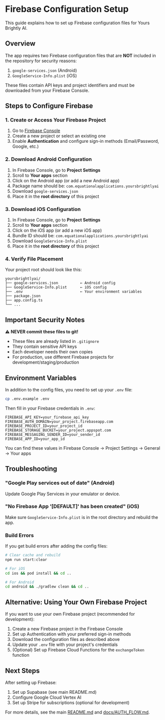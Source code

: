 # Firebase Configuration Setup

This guide explains how to set up Firebase configuration files for Yours Brightly AI.

## Overview

The app requires two Firebase configuration files that are **NOT** included in the repository for security reasons:

1. `google-services.json` (Android)
2. `GoogleService-Info.plist` (iOS)

These files contain API keys and project identifiers and must be downloaded from your Firebase Console.

## Steps to Configure Firebase

### 1. Create or Access Your Firebase Project

1. Go to [Firebase Console](https://console.firebase.google.com/)
2. Create a new project or select an existing one
3. Enable **Authentication** and configure sign-in methods (Email/Password, Google, etc.)

### 2. Download Android Configuration

1. In Firebase Console, go to **Project Settings**
2. Scroll to **Your apps** section
3. Click on the Android app (or add a new Android app)
4. Package name should be: `com.equationalapplications.yoursbrightlyai`
5. Download `google-services.json`
6. Place it in the **root directory** of this project

### 3. Download iOS Configuration

1. In Firebase Console, go to **Project Settings**
2. Scroll to **Your apps** section
3. Click on the iOS app (or add a new iOS app)
4. Bundle ID should be: `com.equationalapplications.yoursbrightlyai`
5. Download `GoogleService-Info.plist`
6. Place it in the **root directory** of this project

### 4. Verify File Placement

Your project root should look like this:

```
yoursbrightlyai/
├── google-services.json          ← Android config
├── GoogleService-Info.plist      ← iOS config
├── .env                          ← Your environment variables
├── package.json
├── app.config.ts
└── ...
```

## Important Security Notes

⚠️ **NEVER commit these files to git!**

- These files are already listed in `.gitignore`
- They contain sensitive API keys
- Each developer needs their own copies
- For production, use different Firebase projects for development/staging/production

## Environment Variables

In addition to the config files, you need to set up your `.env` file:

```bash
cp .env.example .env
```

Then fill in your Firebase credentials in `.env`:

```env
FIREBASE_API_KEY=your_firebase_api_key
FIREBASE_AUTH_DOMAIN=your_project.firebaseapp.com
FIREBASE_PROJECT_ID=your_project_id
FIREBASE_STORAGE_BUCKET=your_project.appspot.com
FIREBASE_MESSAGING_SENDER_ID=your_sender_id
FIREBASE_APP_ID=your_app_id
```

You can find these values in Firebase Console → Project Settings → General → Your apps

## Troubleshooting

### "Google Play services out of date" (Android)

Update Google Play Services in your emulator or device.

### "No Firebase App '[DEFAULT]' has been created" (iOS)

Make sure `GoogleService-Info.plist` is in the root directory and rebuild the app.

### Build Errors

If you get build errors after adding the config files:

```bash
# Clear cache and rebuild
npm run start:clear

# For iOS
cd ios && pod install && cd ..

# For Android
cd android && ./gradlew clean && cd ..
```

## Alternative: Using Your Own Firebase Project

If you want to use your own Firebase project (recommended for development):

1. Create a new Firebase project in the Firebase Console
2. Set up Authentication with your preferred sign-in methods
3. Download the configuration files as described above
4. Update your `.env` file with your project's credentials
5. (Optional) Set up Firebase Cloud Functions for the `exchangeToken` function

## Next Steps

After setting up Firebase:

1. Set up Supabase (see main README.md)
2. Configure Google Cloud Vertex AI
3. Set up Stripe for subscriptions (optional for development)

For more details, see the main [README.md](../README.md) and [docs/AUTH_FLOW.md](../docs/AUTH_FLOW.md).
